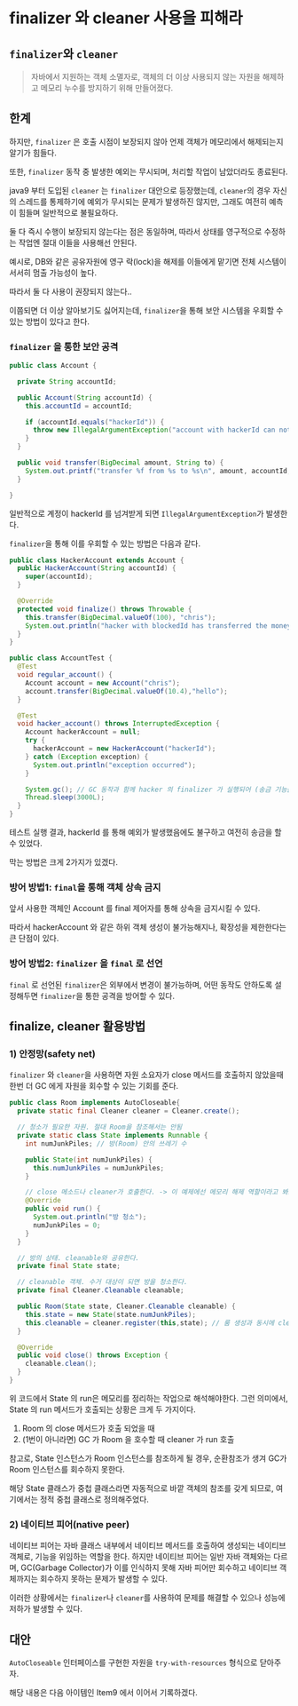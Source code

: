 # finalizer 와 cleaner 사용을 피해라
## `finalizer`와 `cleaner`
> 자바에서 지원하는 객체 소멸자로, 객체의 더 이상 사용되지 않는 자원을 해제하고 메모리 누수를 방지하기 위해 만들어졌다.

## 한계
하지만, `finalizer` 은 호출 시점이 보장되지 않아 언제 객체가 메모리에서 해제되는지 알기가 힘들다.

또한, `finalizer` 동작 중 발생한 예외는 무시되며, 처리할 작업이 남았더라도 종료된다.

java9 부터 도입된 `cleaner` 는 `finalizer` 대안으로 등장했는데, `cleaner`의 경우 자신의 스레드를 통제하기에
예외가 무시되는 문제가 발생하진 않지만, 그래도 여전히 예측이 힘들며 일반적으로 불필요하다.

둘 다 즉시 수행이 보장되지 않는다는 점은 동일하며, 따라서 상태를 영구적으로 수정하는 작업엔 절대 이들을 사용해선 안된다.

예시로, DB와 같은 공유자원에 영구 락(lock)을 해제를 이들에게 맡기면 전체 시스템이 서서히 멈출 가능성이 높다.

따라서 둘 다 사용이 권장되지 않는다..

이쯤되면 더 이상 알아보기도 싫어지는데, `finalizer`을 통해 보안 시스템을 우회할 수 있는 방법이 있다고 한다.

### `finalizer` 을 통한 보안 공격
```java
public class Account {

  private String accountId;

  public Account(String accountId) {
    this.accountId = accountId;

    if (accountId.equals("hackerId")) {
      throw new IllegalArgumentException("account with hackerId can not be proceeded");
    }
  }

  public void transfer(BigDecimal amount, String to) {
    System.out.printf("transfer %f from %s to %s\n", amount, accountId, to);
  }

}
```
일반적으로 계정이 hackerId 를 넘겨받게 되면 `IllegalArgumentException`가 발생한다.

`finalizer`을 통해 이를 우회할 수 있는 방법은 다음과 같다.

```java
public class HackerAccount extends Account {
  public HackerAccount(String accountId) {
    super(accountId);
  }

  @Override
  protected void finalize() throws Throwable {
    this.transfer(BigDecimal.valueOf(100), "chris");
    System.out.println("hacker with blockedId has transferred the money");
  }
}
```

```java
public class AccountTest {
  @Test
  void regular_account() {
    Account account = new Account("chris");
    account.transfer(BigDecimal.valueOf(10.4),"hello");
  }

  @Test
  void hacker_account() throws InterruptedException {
    Account hackerAccount = null;
    try {
      hackerAccount = new HackerAccount("hackerId");
    } catch (Exception exception) {
      System.out.println("exception occurred");
    }

    System.gc(); // GC 동작과 함께 hacker 의 finalizer 가 실행되어 (송금 기능을 하는)내부 코드가 실행된다.
    Thread.sleep(3000L);
  }
}
```

테스트 실행 결과, hackerId 를 통해 예외가 발생했음에도 불구하고 여전히 송금을 할 수 있었다.

막는 방법은 크게 2가지가 있겠다.

### 방어 방법1: `final`을 통해 객체 상속 금지
앞서 사용한 객체인 Account 를 final 제어자를 통해 상속을 금지시킬 수 있다.

따라서 hackerAccount 와 같은 하위 객체 생성이 불가능해지나, 확장성을 제한한다는 큰 단점이 있다.

### 방어 방법2:  `finalizer`  을 `final` 로 선언 
`final` 로 선언된 `finalizer`은 외부에서 변경이 불가능하며, 어떤 동작도 안하도록 설정해두면
`finalizer`을 통한 공격을 방어할 수 있다.


## finalize, cleaner 활용방법

### 1) 안정망(safety net)
`finalizer` 와 `cleaner`을 사용하면 자원 소요자가 close 메서드를 호출하지 않았을때 한번 더 GC 에게 자원을 회수할 수 있는 기회를 준다.
```java
public class Room implements AutoCloseable{
  private static final Cleaner cleaner = Cleaner.create();

  // 청소가 필요한 자원. 절대 Room을 참조해서는 안됨
  private static class State implements Runnable {
    int numJunkPiles; // 방(Room) 안의 쓰레기 수

    public State(int numJunkPiles) {
      this.numJunkPiles = numJunkPiles;
    }

    // close 메소드나 cleaner가 호출한다. -> 이 예제에선 메모리 해제 역할이라고 봐도 무방하다
    @Override
    public void run() {
      System.out.println("방 청소");
      numJunkPiles = 0;
    }
  }

  // 방의 상태. cleanable와 공유한다.
  private final State state;

  // cleanable 객체. 수거 대상이 되면 방을 청소한다.
  private final Cleaner.Cleanable cleanable;

  public Room(State state, Cleaner.Cleanable cleanable) {
    this.state = new State(state.numJunkPiles);
    this.cleanable = cleaner.register(this,state); // 룸 생성과 동시에 cleaner 에 state 등록
  }

  @Override
  public void close() throws Exception { 
    cleanable.clean();
  }
}
```

위 코드에서 State 의 run은 메모리를 정리하는 작업으로 해석해야한다. 그런 의미에서, State 의 run 메서드가 호출되는 상황은 크게 두 가지이다.
1) Room 의 close 메서드가 호출 되었을 때
2) (1번이 아니라면) GC 가 Room 을 호수할 때 cleaner 가 run 호출


참고로, State 인스턴스가 Room 인스턴스를 참조하게 될 경우, 순환참조가 생겨 GC가 Room 인스턴스를 회수하지 못한다.

해당 State 클래스가 중첩 클래스라면 자동적으로 바깥 객체의 참조를 갖게 되므로, 여기에서는 정적 중첩 클래스로 정의해주었다.



### 2) 네이티브 피어(native peer)
네이티브 피어는 자바 클래스 내부에서 네이티브 메서드를 호출하여 생성되는 네이티브 객체로, 기능을 위임하는 역할을 한다.
하지만 네이티브 피어는 일반 자바 객체와는 다르며, GC(Garbage Collector)가 이를 인식하지 못해 자바 피어만 회수하고 네이티브 객체까지는 회수하지 못하는 문제가 발생할 수 있다.

이러한 상황에서는 `finalizer`나 `cleaner`를 사용하여 문제를 해결할 수 있으나 성능에 저하가 발생할 수 있다.

## 대안

`AutoCloseable` 인터페이스를 구현한 자원을 `try-with-resources` 형식으로 닫아주자.

해당 내용은 다음 아이템인 Item9 에서 이어서 기록하겠다.